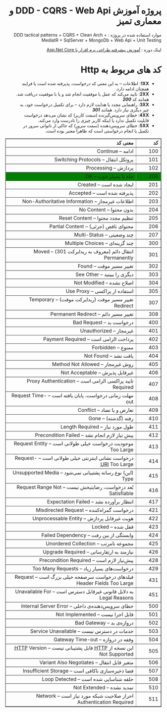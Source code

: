 <div dir="rtl" style="text-align: right;">
  <h1>پروژه آموزش DDD - CQRS - Web Api و معماری تمیز</h1>
<p>
  موارد استفاده شده در پروژه :
  DDD tactical patterns + CQRS + Clean Arch + MediatR +  SqlServer + MongoDb + Web Api + Unit Testing
  </p>
<p>
  لینک دوره : <a target="_blank" href="https://codeyad.com/c/20c3">  آموزش پیشرفته طراحی نرم افزار با Asp.Net Core</a>
  </p>
  
  <h1>کد های مربوط به Http </h1>
  <ul dir="rtl">
<li><strong>1XX</strong>: اطلاعات – به این معنی که درخواست، پذیرفته شده است یا فرایند همچنان ادامه دارد.</li>
<li><strong>2XX</strong>: تایید می‌کند که عمل با موفقیت انجام شد و یا با موفقیت دریافت شد. همانند کد <b><i>200</i></b></li>
<li><strong>3XX</strong>: راهنمایی مجدد یا هدایت لازم دارد – برای تکمیل درخواست خود، به چیز دیگری نیاز دارد. همانند <b><i>301</i></b></li>
<li><strong>4XX</strong>: خطای سرویس‌گیرنده (سمت کاربر) که نشان می‌دهد درخواست قابلیت تکمیل ندارد یا اینکه کاربر چیزی را نادرست وارد می‌کند.</li>
<li><strong>5XX</strong>: خطای سرویس‌دهنده (سمت سرور) که حاکی از ناتوانی سرور در تکمیل یا انجام درخواستی است که ظاهراَ معتبر بوده است.</li>
</ul>
  <table border="1" style="width: 100%;text-align: right;" dir="rtl">
        <tbody>
            <tr style="height: 22px;">
              <td style="width: 69px; height: 22px;"><b>کد</b></td>
              <td style="width: 458.6px; height: 22px;"><b>معنی کد</b></td>
            </tr>
            <tr style="height: 22px;">
                <td style="width: 69px; height: 22px;">100</td>
                <td style="width: 458.6px; height: 22px;">ادامه –&nbsp;Continue</td>
            </tr>
            <tr style="height: 22px;">
                <td style="width: 69px; height: 22px;">101</td>
                <td style="width: 458.6px; height: 22px;">پروتکل انتقال –&nbsp;Switching Protocols</td>
            </tr>
            <tr style="height: 22px;">
                <td style="width: 69px; height: 22px;">102</td>
                <td style="width: 458.6px; height: 22px;">پردازش –&nbsp;Processing</td>
            </tr>
            <tr style="height: 22px;background-color: green;">
                <td style="width: 69px; height: 22px;">200</td>
                <td style="width: 458.6px; height: 22px;">حله یا بسیار خوب –&nbsp;OK</td>
            </tr>
            <tr style="height: 22px;">
                <td style="width: 69px; height: 22px;">201</td>
                <td style="width: 458.6px; height: 22px;">ایجاد شده است –&nbsp;Created</td>
            </tr>
            <tr style="height: 22px;">
                <td style="width: 69px; height: 22px;">202</td>
                <td style="width: 458.6px; height: 22px;">پذیرفته شده است –&nbsp;Accepted</td>
            </tr>
            <tr style="height: 22px;">
                <td style="width: 69px; height: 22px;">203</td>
                <td style="width: 458.6px; height: 22px;">اطلاعات غیرمجاز –&nbsp;Non-Authoritative Information</td>
            </tr>
            <tr style="height: 22px;">
                <td style="width: 69px; height: 22px;">204</td>
                <td style="width: 458.6px; height: 22px;">بدون محتوا –&nbsp;No Content</td>
            </tr>
            <tr style="height: 22px;">
                <td style="width: 69px; height: 22px;">205</td>
                <td style="width: 458.6px; height: 22px;">تنظیم مجدد محتوا –&nbsp;Reset Content</td>
            </tr>
            <tr style="height: 22px;">
                <td style="width: 69px; height: 22px;">206</td>
                <td style="width: 458.6px; height: 22px;">محتوای ناقص (جزئی) –&nbsp;Partial Content</td>
            </tr>
            <tr style="height: 22px;">
                <td style="width: 69px; height: 22px;">207</td>
                <td style="width: 458.6px; height: 22px;">چند وضعیتی –&nbsp;Multi-Status</td>
            </tr>
            <tr style="height: 22px;">
                <td style="width: 69px; height: 22px;">300</td>
                <td style="width: 458.6px; height: 22px;">چند گزینه‌ای –&nbsp;Multiple Choices</td>
            </tr>
            <tr style="height: 22px;">
                <td style="width: 69px; height: 22px;">301</td>
                <td style="width: 458.6px; height: 22px;">انتقال دائم (معروف به ریدایرکت 301) –&nbsp;Moved Permanently
                </td>
            </tr>
            <tr style="height: 22px;">
                <td style="width: 69px; height: 22px;">302</td>
                <td style="width: 458.6px; height: 22px;">تغییر مسیر موقت –&nbsp;Found</td>
            </tr>
            <tr style="height: 22px;">
                <td style="width: 69px; height: 22px;">303</td>
                <td style="width: 458.6px; height: 22px;">دیگری را ببینید –&nbsp;See Other</td>
            </tr>
            <tr style="height: 22px;">
                <td style="width: 69px; height: 22px;">304</td>
                <td style="width: 458.6px; height: 22px;">اصلاح نشده –&nbsp;Not Modified</td>
            </tr>
            <tr style="height: 22px;">
                <td style="width: 69px; height: 22px;">305</td>
                <td style="width: 458.6px; height: 22px;">استفاده از پراکسی –&nbsp;Use Proxy</td>
            </tr>
            <tr style="height: 22px;">
                <td style="width: 69px; height: 22px;">307</td>
                <td style="width: 458.6px; height: 22px;">تغییر مسیر موقت (ریدایرکت موقت) –&nbsp;Temporary Redirect</td>
            </tr>
            <tr style="height: 22px;">
                <td style="width: 69px; height: 22px;">308</td>
                <td style="width: 458.6px; height: 22px;">تغییر مسیر دائم –&nbsp;Permanent Redirect</td>
            </tr>
            <tr style="height: 22px;">
                <td style="width: 69px; height: 22px;"><span>400</span></td>
                <td style="width: 458.6px; height: 22px;">درخواست بد –&nbsp;Bad Request</td>
            </tr>
            <tr style="height: 22px;">
                <td style="width: 69px; height: 22px;"><span>401</span></td>
                <td style="width: 458.6px; height: 22px;">غیرمجاز –&nbsp;Unauthorized</td>
            </tr>
            <tr style="height: 22px;">
                <td style="width: 69px; height: 22px;">402</td>
                <td style="width: 458.6px; height: 22px;">پرداخت الزامی است –&nbsp;Payment Required</td>
            </tr>
            <tr style="height: 22px;">
                <td style="width: 69px; height: 22px;"><span>403</span></td>
                <td style="width: 458.6px; height: 22px;">ممنوع –&nbsp;Forbidden</td>
            </tr>
            <tr style="height: 22px;">
                <td style="width: 69px; height: 22px;"><span>404</span></td>
                <td style="width: 458.6px; height: 22px;">یافت نشد –&nbsp;Not Found</td>
            </tr>
            <tr style="height: 22px;">
                <td style="width: 69px; height: 22px;">405</td>
                <td style="width: 458.6px; height: 22px;">روش غیرمجاز –&nbsp;Method Not Allowed</td>
            </tr>
            <tr style="height: 22px;">
                <td style="width: 69px; height: 22px;">406</td>
                <td style="width: 458.6px; height: 22px;">غیرقابل پذیرش –&nbsp;Not Acceptable</td>
            </tr>
            <tr style="height: 22px;">
                <td style="width: 69px; height: 22px;">407</td>
                <td style="width: 458.6px; height: 22px;">تایید پراکسی الزامی است –&nbsp;Proxy Authentication Required
                </td>
            </tr>
            <tr style="height: 22px;">
                <td style="width: 69px; height: 22px;"><span>408</span></td>
                <td style="width: 458.6px; height: 22px;">مهلت زمانی درخواست، پایان یافته است –&nbsp;Request Time-out
                </td>
            </tr>
            <tr style="height: 22px;">
                <td style="width: 69px; height: 22px;">409</td>
                <td style="width: 458.6px; height: 22px;">تعارض و یا تضاد –&nbsp;Conflict</td>
            </tr>
            <tr style="height: 22px;">
                <td style="width: 69px; height: 22px;">410</td>
                <td style="width: 458.6px; height: 22px;">رفته (گذشته) –&nbsp;Gone</td>
            </tr>
            <tr style="height: 22px;">
                <td style="width: 69px; height: 22px;">411</td>
                <td style="width: 458.6px; height: 22px;">طول مورد نیاز –&nbsp;Length Required</td>
            </tr>
            <tr style="height: 22px;">
                <td style="width: 69px; height: 22px;">412</td>
                <td style="width: 458.6px; height: 22px;">پیش‌ نیاز لازم انجام نشد –&nbsp;Precondition Failed</td>
            </tr>
            <tr style="height: 22px;">
                <td style="width: 69px; height: 22px;">413</td>
                <td style="width: 458.6px; height: 22px;">موجودیت درخواست خیلی طولانی است –&nbsp;Request Entity Too Large
                </td>
            </tr>
            <tr style="height: 22px;">
                <td style="width: 69px; height: 22px;">414</td>
                <td style="width: 458.6px; height: 22px;">درخواست نشانی اینترنتی خیلی طولانی است –&nbsp;Request-<abbr title="Uniform Resource Identifier">URI</abbr> Too Large</td>
            </tr>
            <tr style="height: 22px;">
                <td style="width: 69px; height: 22px;">415</td>
                <td style="width: 458.6px; height: 22px;">(این) نوع رسانه پشتیبانی نمی‌شود –&nbsp;Unsupported Media Type
                </td>
            </tr>
            <tr style="height: 22px;">
                <td style="width: 69px; height: 22px;">416</td>
                <td style="width: 458.6px; height: 22px;">بُعد درخواست، رضایتبخش نیست –&nbsp;Request Range Not Satisfiable
                </td>
            </tr>
            <tr style="height: 22px;">
                <td style="width: 69px; height: 22px;">417</td>
                <td style="width: 458.6px; height: 22px;">انتظار برآورده نشد –&nbsp;Expectation Failed</td>
            </tr>
            <tr style="height: 22px;">
                <td style="width: 69px; height: 22px;">421</td>
                <td style="width: 458.6px; height: 22px;">درخواست گمراه‌کننده –&nbsp;Misdirected Request</td>
            </tr>
            <tr style="height: 22px;">
                <td style="width: 69px; height: 22px;">422</td>
                <td style="width: 458.6px; height: 22px;">هویت غیرقابل پردازش –&nbsp;Unprocessable Entity</td>
            </tr>
            <tr style="height: 22px;">
                <td style="width: 69px; height: 22px;">423</td>
                <td style="width: 458.6px; height: 22px;">قفل شده –&nbsp;Locked</td>
            </tr>
            <tr style="height: 22px;">
                <td style="width: 69px; height: 22px;">424</td>
                <td style="width: 458.6px; height: 22px;">وابستگی از بین رفت –&nbsp;Failed Dependency</td>
            </tr>
            <tr style="height: 22px;">
                <td style="width: 69px; height: 22px;">425</td>
                <td style="width: 458.6px; height: 22px;">مجموعه نامرتب –&nbsp;Unordered Collection</td>
            </tr>
            <tr style="height: 22px;">
                <td style="width: 69px; height: 22px;">426</td>
                <td style="width: 458.6px; height: 22px;">نیازمند به ارتقارسانی –&nbsp;Upgrade Required</td>
            </tr>
            <tr style="height: 22px;">
                <td style="width: 69px; height: 22px;">428</td>
                <td style="width: 458.6px; height: 22px;">پیش‌نیاز لازم است –&nbsp;Precondition Required</td>
            </tr>
            <tr style="height: 22px;">
                <td style="width: 69px; height: 22px;">429</td>
                <td style="width: 458.6px; height: 22px;">درخواست‌های بسیار زیاد –&nbsp;Too Many Requests</td>
            </tr>
            <tr style="height: 22px;">
                <td style="width: 69px; height: 22px;">431</td>
                <td style="width: 458.6px; height: 22px;">فیلدهای درخواست سرصفحه&nbsp;خیلی بزرگ است –&nbsp;Request Header Fields Too Large</td>
            </tr>
            <tr style="height: 22px;">
                <td style="width: 69px; height: 22px;">451</td>
                <td style="width: 458.6px; height: 22px;">به دلایل قانونی غیرقابل دسترس است –&nbsp;Unavailable For Legal Reasons
                </td>
            </tr>
            <tr style="height: 22px;">
                <td style="width: 69px; height: 22px;">500</td>
                <td style="width: 458.6px; height: 22px;">خطای سرویس‌دهنده‌ی داخلی –&nbsp;Internal Server Error</td>
            </tr>
            <tr style="height: 22px;">
                <td style="width: 69px; height: 22px;">501</td>
                <td style="width: 458.6px; height: 22px;">قابل اجرا نیست –&nbsp;Not Implemented</td>
            </tr>
            <tr style="height: 22px;">
                <td style="width: 69px; height: 22px;"><span>502</span></td>
                <td style="width: 458.6px; height: 22px;">دروازه‌ی بد –&nbsp;Bad Gateway</td>
            </tr>
            <tr style="height: 22px;">
                <td style="width: 69px; height: 22px;"><span>503</span></td>
                <td style="width: 458.6px; height: 22px;">خدمات در دسترس نیست –&nbsp;Service Unavailable</td>
            </tr>
            <tr style="height: 22px;">
                <td style="width: 69px; height: 22px;"><span>504</span></td>
                <td style="width: 458.6px; height: 22px;">وقفه در دروازه –&nbsp;Gateway Time-out</td>
            </tr>
            <tr style="height: 22px;">
                <td style="width: 69px; height: 22px;">505</td>
                <td style="width: 458.6px; height: 22px;">این نسخه از <abbr title="HyperText Transfer Protocol">HTTP</abbr> قابل پشتیبانی نیست –&nbsp;<abbr title="HyperText Transfer Protocol">HTTP</abbr> Version Not Supported</td>
            </tr>
            <tr style="height: 22px;">
                <td style="width: 69px; height: 22px;">506</td>
                <td style="width: 458.6px; height: 22px;">متغیر قابل انتقال –&nbsp;Variant Also Negotiates</td>
            </tr>
            <tr style="height: 22px;">
                <td style="width: 69px; height: 22px;">507</td>
                <td style="width: 458.6px; height: 22px;">فضا ذخیره‌سازی ناکافی است –&nbsp;Insufficient Storage</td>
            </tr>
            <tr style="height: 22px;">
                <td style="width: 69px; height: 22px;">508</td>
                <td style="width: 458.6px; height: 22px;">حلقه شناسایی شده است –&nbsp;Loop Detected</td>
            </tr>
            <tr style="height: 22px;">
                <td style="width: 69px; height: 22px;">510</td>
                <td style="width: 458.6px; height: 22px;">تمدید نشده –&nbsp;Not Extended</td>
            </tr>
            <tr style="height: 22px;">
                <td style="width: 69px; height: 22px;">511</td>
                <td style="width: 458.6px; height: 22px;">احراز صلاحیت شبکه مورد نیاز است –&nbsp;Network Authentication Required
                </td>
            </tr>
        </tbody>
    </table>
  </div>

